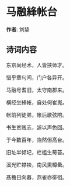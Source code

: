 # 马融綘帐台

**作者**: 刘挚

## 诗词内容

东京尚经术，人皆挟师才。

惜乎章句间，门户各异开。

马融号耆旧，太守南郡来。

横经坐綘帐，自处何崔嵬。

帐前列徒弟，帐后歌弦陪。

书生贫贱志，遽以声色回。

于今数百年，岿然但髙台。

旧址半倾圮，栏槛生莓苔。

溪光贮襟袂，南风熏樽罍。

髙檐日向暮，燕雀亦徘徊。

